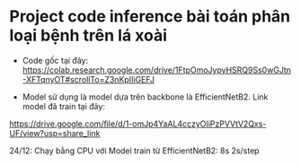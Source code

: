 # Project code inference bài toán phân loại bệnh trên lá xoài

+ Code gốc tại đây: https://colab.research.google.com/drive/1FtpOmoJypyHSRQ9Ss0wGJtn-XFTqnyOT#scrollTo=Z3nKpIIiGEFJ

+ Model sử dụng là model dựa trên backbone là EfficientNetB2. Link model đã train tại đây:

https://drive.google.com/file/d/1-omJp4YaAL4cczyOIiPzPVVtV2Qxs-UF/view?usp=share_link

24/12: Chạy bằng CPU với Model train từ EfficientNetB2: 8s 2s/step






